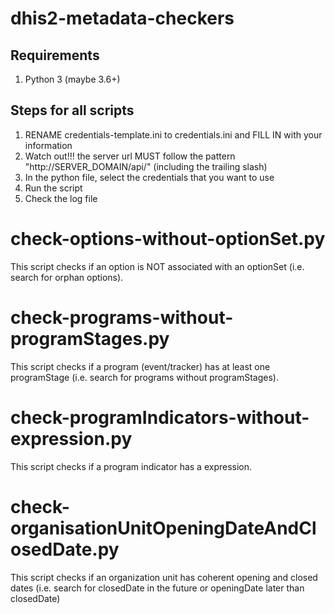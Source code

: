 # dhis2-metadata-checkers

## Requirements
1. Python 3 (maybe 3.6+)


## Steps for all scripts

1. RENAME credentials-template.ini to credentials.ini and FILL IN with your information
2. Watch out!!! the server url MUST follow the pattern "http://SERVER_DOMAIN/api/" (including the trailing slash)
3. In the python file, select the credentials that you want to use
4. Run the script
5. Check the log file


# check-options-without-optionSet.py
This script checks if an option is NOT associated with an optionSet (i.e. search for orphan options).

# check-programs-without-programStages.py
This script checks if a program (event/tracker) has at least one programStage (i.e. search for programs without programStages).

# check-programIndicators-without-expression.py
This script checks if a program indicator has a expression.

# check-organisationUnitOpeningDateAndClosedDate.py
This script checks if an organization unit has coherent opening and closed dates (i.e. search for closedDate in the future or openingDate later than closedDate)
